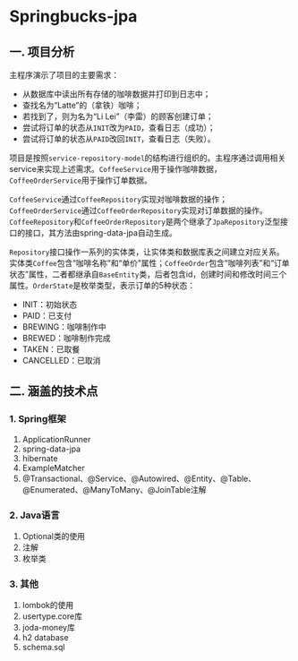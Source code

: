 # Springbucks-jpa

## 一. 项目分析

主程序演示了项目的主要需求：

* 从数据库中读出所有存储的咖啡数据并打印到日志中；
* 查找名为“Latte”的（拿铁）咖啡；
* 若找到了，则为名为“Li Lei”（李雷）的顾客创建订单；
* 尝试将订单的状态从`INIT`改为`PAID`，查看日志（成功）；
* 尝试将订单的状态从`PAID`改回`INIT`，查看日志（失败）。

项目是按照`service-repository-model`的结构进行组织的。主程序通过调用相关service来实现上述需求。`CoffeeService`用于操作咖啡数据，`CoffeeOrderService`用于操作订单数据。

`CoffeeService`通过`CoffeeRepository`实现对咖啡数据的操作；`CoffeeOrderService`通过`CoffeeOrderRepository`实现对订单数据的操作。`CoffeeRepository`和`CoffeeOrderRepository`是两个继承了`JpaRepository`泛型接口的接口，其方法由spring-data-jpa自动生成。

`Repository`接口操作一系列的实体类，让实体类和数据库表之间建立对应关系。实体类`Coffee`包含“咖啡名称”和“单价”属性；`CoffeeOrder`包含“咖啡列表”和“订单状态”属性，二者都继承自`BaseEntity`类，后者包含id，创建时间和修改时间三个属性。`OrderState`是枚举类型，表示订单的5种状态：

* INIT：初始状态
* PAID：已支付
* BREWING：咖啡制作中
* BREWED：咖啡制作完成
* TAKEN：已取餐
* CANCELLED：已取消

## 二. 涵盖的技术点

### 1. Spring框架

1. ApplicationRunner
2. spring-data-jpa
3. hibernate
4. ExampleMatcher
5. @Transactional、@Service、@Autowired、@Entity、@Table、@Enumerated、@ManyToMany、@JoinTable注解

### 2. Java语言

1. Optional类的使用
2. 注解
3. 枚举类

### 3. 其他

1. lombok的使用
2. usertype.core库
3. joda-money库
4. h2 database
5. schema.sql

